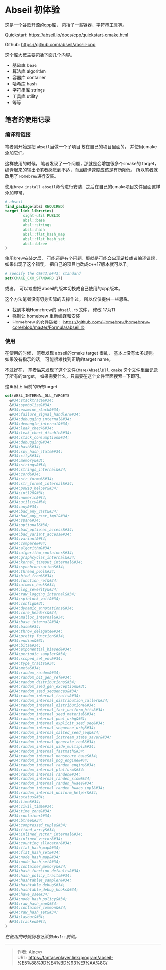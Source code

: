 # Abseil 初体验


这是一个谷歌开源的cpp库， 包括了一些容器，字符串工具等。

Quickstart:  https://abseil.io/docs/cpp/quickstart-cmake.html

Github: https://github.com/abseil/abseil-cpp



这个库大概主要包括下面几个内容。

- 基础库  base
- 算法库 algorithm
- 容器库  container
- 哈希库 hash
- 字符串库 strings
- 工具库  utility 
- 等等



## 笔者的使用记录

### 编译和链接

笔者刚开始是把 `abseil`当做一个子项目 放在自己的项目里面的， 并使用cmake添加它们。

这样使用的时候， 笔者发现了一个问题，那就是会增加很多个cmake的 target， 编译起来的输出令笔者感觉到不适，而且编译速度应该是有所降低。  所以笔者就改用了 `Homebrew`进行安装。 

使用`brew install abseil`命令进行安装，之后在自己的cmake项目文件里面这样添加即可。

```cmake
# abseil
find_package(absl REQUIRED)
target_link_libraries(
        sight-util PUBLIC
        absl::base
        absl::strings
        absl::hash
        absl::flat_hash_map
        absl::flat_hash_set
        absl::btree
)
```



使用brew安装之后， 可能还是有个问题，那就是可能会出现链接或者编译错误， 如果出现了这个错误， 把自己的项目也改成c&#43;&#43;17版本就可以了。  

```cmake
# specify the C&#43;&#43; standard
set(CMAKE_CXX_STANDARD 17)
```

或者， 可以考虑把 abseil的版本切换成自己使用的cpp版本。 

这个方法笔者没有切身实际的去操作过， 所以仅仅提供一些思路。 

- 找到本地Homebrew的 `abseil.rb` 文件， 修改 17为11
- 强制让 homebrew 重新编译和安装
- Homebrew 的文件链接： https://github.com/Homebrew/homebrew-core/blob/master/Formula/abseil.rb



### 使用

在使用的时候， 笔者发现 abseil的cmake target 很乱， 基本上没有太多规则。 如果没有指示的话， 可能很难找到正确的target name。

不过好在， 笔者后来发现了这个文件`CMake/AbseilDll.cmake` 这个文件里面记录了所有的target， 如果需要什么，只需要在这个文件里面搜索一下即可。

这里附上 当前的所有target.

```cmake
set(ABSL_INTERNAL_DLL_TARGETS
  &#34;stacktrace&#34;
  &#34;symbolize&#34;
  &#34;examine_stack&#34;
  &#34;failure_signal_handler&#34;
  &#34;debugging_internal&#34;
  &#34;demangle_internal&#34;
  &#34;leak_check&#34;
  &#34;leak_check_disable&#34;
  &#34;stack_consumption&#34;
  &#34;debugging&#34;
  &#34;hash&#34;
  &#34;spy_hash_state&#34;
  &#34;city&#34;
  &#34;memory&#34;
  &#34;strings&#34;
  &#34;strings_internal&#34;
  &#34;cord&#34;
  &#34;str_format&#34;
  &#34;str_format_internal&#34;
  &#34;pow10_helper&#34;
  &#34;int128&#34;
  &#34;numeric&#34;
  &#34;utility&#34;
  &#34;any&#34;
  &#34;bad_any_cast&#34;
  &#34;bad_any_cast_impl&#34;
  &#34;span&#34;
  &#34;optional&#34;
  &#34;bad_optional_access&#34;
  &#34;bad_variant_access&#34;
  &#34;variant&#34;
  &#34;compare&#34;
  &#34;algorithm&#34;
  &#34;algorithm_container&#34;
  &#34;graphcycles_internal&#34;
  &#34;kernel_timeout_internal&#34;
  &#34;synchronization&#34;
  &#34;thread_pool&#34;
  &#34;bind_front&#34;
  &#34;function_ref&#34;
  &#34;atomic_hook&#34;
  &#34;log_severity&#34;
  &#34;raw_logging_internal&#34;
  &#34;spinlock_wait&#34;
  &#34;config&#34;
  &#34;dynamic_annotations&#34;
  &#34;core_headers&#34;
  &#34;malloc_internal&#34;
  &#34;base_internal&#34;
  &#34;base&#34;
  &#34;throw_delegate&#34;
  &#34;pretty_function&#34;
  &#34;endian&#34;
  &#34;bits&#34;
  &#34;exponential_biased&#34;
  &#34;periodic_sampler&#34;
  &#34;scoped_set_env&#34;
  &#34;type_traits&#34;
  &#34;meta&#34;
  &#34;random_random&#34;
  &#34;random_bit_gen_ref&#34;
  &#34;random_distributions&#34;
  &#34;random_seed_gen_exception&#34;
  &#34;random_seed_sequences&#34;
  &#34;random_internal_traits&#34;
  &#34;random_internal_distribution_caller&#34;
  &#34;random_internal_distributions&#34;
  &#34;random_internal_fast_uniform_bits&#34;
  &#34;random_internal_seed_material&#34;
  &#34;random_internal_pool_urbg&#34;
  &#34;random_internal_explicit_seed_seq&#34;
  &#34;random_internal_sequence_urbg&#34;
  &#34;random_internal_salted_seed_seq&#34;
  &#34;random_internal_iostream_state_saver&#34;
  &#34;random_internal_generate_real&#34;
  &#34;random_internal_wide_multiply&#34;
  &#34;random_internal_fastmath&#34;
  &#34;random_internal_nonsecure_base&#34;
  &#34;random_internal_pcg_engine&#34;
  &#34;random_internal_randen_engine&#34;
  &#34;random_internal_platform&#34;
  &#34;random_internal_randen&#34;
  &#34;random_internal_randen_slow&#34;
  &#34;random_internal_randen_hwaes&#34;
  &#34;random_internal_randen_hwaes_impl&#34;
  &#34;random_internal_uniform_helper&#34;
  &#34;status&#34;
  &#34;time&#34;
  &#34;civil_time&#34;
  &#34;time_zone&#34;
  &#34;container&#34;
  &#34;btree&#34;
  &#34;compressed_tuple&#34;
  &#34;fixed_array&#34;
  &#34;inlined_vector_internal&#34;
  &#34;inlined_vector&#34;
  &#34;counting_allocator&#34;
  &#34;flat_hash_map&#34;
  &#34;flat_hash_set&#34;
  &#34;node_hash_map&#34;
  &#34;node_hash_set&#34;
  &#34;container_memory&#34;
  &#34;hash_function_defaults&#34;
  &#34;hash_policy_traits&#34;
  &#34;hashtablez_sampler&#34;
  &#34;hashtable_debug&#34;
  &#34;hashtable_debug_hooks&#34;
  &#34;have_sse&#34;
  &#34;node_hash_policy&#34;
  &#34;raw_hash_map&#34;
  &#34;container_common&#34;
  &#34;raw_hash_set&#34;
  &#34;layout&#34;
  &#34;tracked&#34;
)
```

*在使用的时候别忘记添加`absl::`前缀。*





---

> 作者: Aincvy  
> URL: https://fantasyplayer.link/program/abseil-%E5%88%9D%E4%BD%93%E9%AA%8C/  

